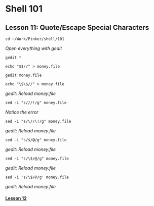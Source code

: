 # Shell 101
## Lesson 11: Quote/Escape Special Characters

`cd ~/Work/Pinker/shell/101`

*Open everything with gedit*

`gedit *`

`echo "$$//" > money.file`

`gedit money.file`

`echo "\$\$//" > money.file`

*gedit: Reload money.file*

`sed -i "s///!/g" money.file`

*Notice the error*

`sed -i "s/\//\!/g" money.file`

*gedit: Reload money.file*

`sed -i "s/$/@/g" money.file`

*gedit: Reload money.file*

`sed -i "s/\$/@/g" money.file`

*gedit: Reload money.file*

`sed -i 's/\$/@/g' money.file`

*gedit: Reload money.file*

#### [Lesson 12](https://github.com/inkVerb/pinker/blob/master/101-shell/Lesson-12.md)
